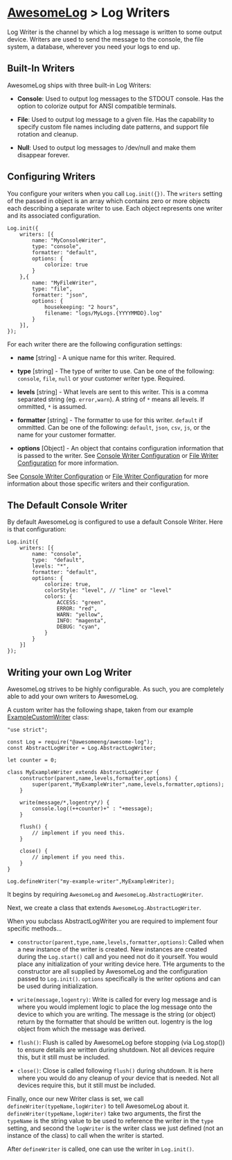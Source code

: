 # [AwesomeLog](../README.md) > Log Writers

Log Writer is the channel by which a log message is written to some output device.  Writers are used to send the message to the console, the file system, a database, wherever you need your logs to end up.

## Built-In Writers

AwesomeLog ships with three built-in Log Writers:

- **Console**: Used to output log messages to the STDOUT console. Has the option to colorize output for ANSI compatible terminals.

- **File**: Used to output log message to a given file. Has the capability to specify custom file names including date patterns, and support file rotation and cleanup.

- **Null**: Used to output log messages to /dev/null and make them disappear forever.

## Configuring Writers

You configure your writers when you call `Log.init({})`. The `writers` setting of the passed in object is an array which contains zero or more objects each describing a separate writer to use. Each object represents one writer and its associated configuration.

```
Log.init({
	writers: [{
		name: "MyConsoleWriter",
		type: "console",
		formatter: "default",
		options: {
			colorize: true
		}
	},{
		name: "MyFileWriter",
		type: "file",
		formatter: "json",
		options: {
			housekeeping: "2 hours",
			filename: "logs/MyLogs.{YYYYMMDD}.log"
		}
	}],
});
```

For each writer there are the following configuration settings:

 - **name** [string] - A unique name for this writer. Required.

 - **type** [string] - The type of writer to use. Can be one of the following: `console`, `file`, `null` or your customer writer type. Required.

 - **levels** [string] - What levels are sent to this writer. This is a comma separated string (eg. `error,warn`). A string of `*` means all levels. If ommitted, `*` is assumed.

 - **formatter** [string] - The formatter to use for this writer. `default` if ommitted.  Can be one of the following: `default`, `json`, `csv`, `js`, or the name for your customer formatter.

 - **options** [Object] - An object that contains configuration information that is passed to the writer.  See [Console Writer Configuration](./docs/ConsoleWriterConfiguration) or [File Writer Configuration](./docs/FileWriterConfiguration) for more information.

See [Console Writer Configuration](./docs/ConsoleWriterConfiguration) or [File Writer Configuration](./docs/FileWriterConfiguration) for more information about those specific writers and their configuration.

## The Default Console Writer

By default AwesomeLog is configured to use a default Console Writer. Here is that configuration:

```
Log.init({
	writers: [{
		name: "console",
		type:  "default",
		levels: "*",
		formatter: "default",
		options: {
			colorize: true,
			colorStyle: "level", // "line" or "level"
			colors: {
				ACCESS: "green",
				ERROR: "red",
				WARN: "yellow",
				INFO: "magenta",
				DEBUG: "cyan",
			}
		}
	}]
});
```

## Writing your own Log Writer

AwesomeLog strives to be highly configurable. As such, you are completely able to add your own writers to AwesomeLog.

A custom writer has the following shape, taken from our example [ExampleCustomWriter](./examples/ExampleCustomWriter) class:

```
"use strict";

const Log = require("@awesomeeng/awesome-log");
const AbstractLogWriter = Log.AbstractLogWriter;

let counter = 0;

class MyExampleWriter extends AbstractLogWriter {
	constructor(parent,name,levels,formatter,options) {
		super(parent,"MyExampleWriter",name,levels,formatter,options);
	}

	write(message/*,logentry*/) {
		console.log((++counter)+" : "+message);
	}

	flush() {
		// implement if you need this.
	}

	close() {
		// implement if you need this.
	}
}

Log.defineWriter("my-example-writer",MyExampleWriter);
```

It begins by requiring `AwesomeLog` and `AwesomeLog.AbstractLogWriter`.

Next, we create a class that extends `AwesomeLog.AbstractLogWriter`.

When you subclass AbstractLogWriter you are required to implement four specific methods...

 - `constructor(parent,type,name,levels,formatter,options)`: Called when a new instance of the writer is created. New instances are created during the `Log.start()` call and you need not do it yourself.  You would place any initialization of your writing device here. THe arguments to the constructor are all supplied by AwesomeLog and the configuration passed to `Log.init()`.  `options` specifically is the writer options and can be used during initialization.

 - `write(message,logentry)`: Write is called for every log message and is where you would implement logic to place the log message onto the device to which you are writing.  The message is the string (or object) return by the formatter that should be written out. logentry is the log object from which the message was derived.

 - `flush()`: Flush is called by AwesomeLog before stopping (via Log.stop()) to ensure details are written during shutdown. Not all devices require this, but it still must be included.

 - `close()`: Close is called following `flush()` during shutdown. It is here where you would do any cleanup of your device that is needed.  Not all devices require this, but it still must be included.

Finally, once our new Writer class is set, we call `defineWriter(typeName,logWriter)` to tell AwesomeLog about it.  `defineWriter(typeName,logWriter)` take two arguments, the first the `typeName` is the string value to be used to reference the writer in the `type` setting, and second the `logWriter` is the writer class we just defined (not an instance of the class) to call when the writer is started.

After `defineWriter` is called, one can use the writer in `Log.init()`.
